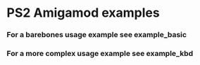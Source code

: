 # PS2 Amigamod examples

### For a barebones usage example see example_basic

### For a more complex usage example see example_kbd
